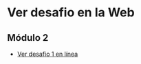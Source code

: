# ﻿Ver desafio en la Web

 ## Módulo 2
 - [Ver desafio 1 en línea](https://wbravoanoni.github.io/desafiolatam/modulo2/desafio1/)
